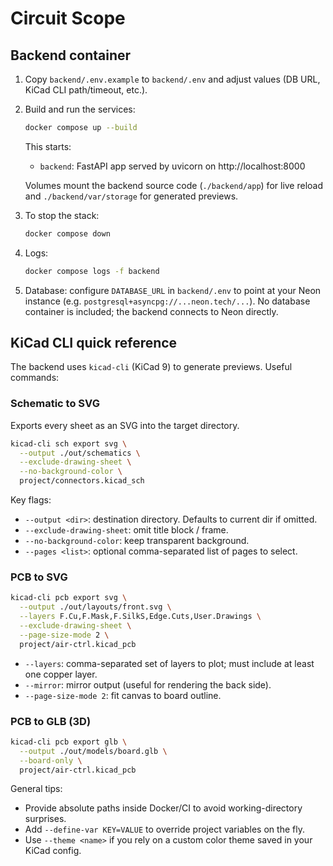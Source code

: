 # Circuit Scope

## Backend container

1. Copy `backend/.env.example` to `backend/.env` and adjust values (DB URL, KiCad CLI path/timeout, etc.).
2. Build and run the services:

   ```bash
   docker compose up --build
   ```

   This starts:

   - `backend`: FastAPI app served by uvicorn on http://localhost:8000

   Volumes mount the backend source code (`./backend/app`) for live reload and `./backend/var/storage` for generated previews.

3. To stop the stack:

   ```bash
   docker compose down
   ```

4. Logs:

   ```bash
   docker compose logs -f backend
   ```

5. Database: configure `DATABASE_URL` in `backend/.env` to point at your Neon instance (e.g. `postgresql+asyncpg://...neon.tech/...`). No database container is included; the backend connects to Neon directly.

## KiCad CLI quick reference

The backend uses `kicad-cli` (KiCad 9) to generate previews. Useful commands:

### Schematic to SVG

Exports every sheet as an SVG into the target directory.

```bash
kicad-cli sch export svg \
  --output ./out/schematics \
  --exclude-drawing-sheet \
  --no-background-color \
  project/connectors.kicad_sch
```

Key flags:

- `--output <dir>`: destination directory. Defaults to current dir if omitted.
- `--exclude-drawing-sheet`: omit title block / frame.
- `--no-background-color`: keep transparent background.
- `--pages <list>`: optional comma-separated list of pages to select.

### PCB to SVG

```bash
kicad-cli pcb export svg \
  --output ./out/layouts/front.svg \
  --layers F.Cu,F.Mask,F.SilkS,Edge.Cuts,User.Drawings \
  --exclude-drawing-sheet \
  --page-size-mode 2 \
  project/air-ctrl.kicad_pcb
```

- `--layers`: comma-separated set of layers to plot; must include at least one copper layer.
- `--mirror`: mirror output (useful for rendering the back side).
- `--page-size-mode 2`: fit canvas to board outline.

### PCB to GLB (3D)

```bash
kicad-cli pcb export glb \
  --output ./out/models/board.glb \
  --board-only \
  project/air-ctrl.kicad_pcb
```

General tips:

- Provide absolute paths inside Docker/CI to avoid working-directory surprises.
- Add `--define-var KEY=VALUE` to override project variables on the fly.
- Use `--theme <name>` if you rely on a custom color theme saved in your KiCad config.
